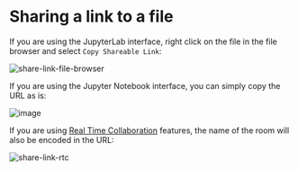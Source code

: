 # Sharing a link to a file

If you are using the JupyterLab interface, right click on the file in the file browser
and select `Copy Shareable Link`:

![share-link-file-browser](https://user-images.githubusercontent.com/591645/136811238-e4a021ef-1dbf-4cda-b38d-c0f83ec8082e.png)

If you are using the Jupyter Notebook interface, you can simply copy the URL as is:

![image](https://user-images.githubusercontent.com/591645/136811563-db16c258-d1b0-4771-b3be-5e72853dba5e.png)

If you are using [Real Time Collaboration](../configure/rtc.md) features, the name of
the room will also be encoded in the URL:

![share-link-rtc](https://user-images.githubusercontent.com/591645/136810834-14bb906b-1cc9-4eae-8b4b-d5d39068ce15.gif)
